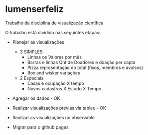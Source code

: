 # lumenserfeliz
Trabalho da disciplina de visualização científica

O trabalho está dividido nas seguintes etapas:
* Planejar as visualizações 
    - 3 SIMPLES:
      - Linhas os Valores por mês 
      - Barras e linhas Qnt de Doadores e doação per capta
      - Pizza representação do total (fixos, membros e avulsos)
      - Box and wisker variações
    - 2 Especiais
      - Casas e ocupação X tempo
      - Novos cadastros X Estado X Tempo  

* Agregar os dados - OK
* Realizar visualizações prévias via tableu - OK
* Realizar as visualizações no observable
* Migrar para o github pages
